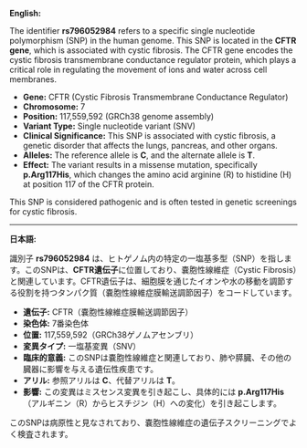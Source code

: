 **English:**

The identifier **rs796052984** refers to a specific single nucleotide polymorphism (SNP) in the human genome. This SNP is located in the **CFTR gene**, which is associated with cystic fibrosis. The CFTR gene encodes the cystic fibrosis transmembrane conductance regulator protein, which plays a critical role in regulating the movement of ions and water across cell membranes.

- **Gene:** CFTR (Cystic Fibrosis Transmembrane Conductance Regulator)
- **Chromosome:** 7
- **Position:** 117,559,592 (GRCh38 genome assembly)
- **Variant Type:** Single nucleotide variant (SNV)
- **Clinical Significance:** This SNP is associated with cystic fibrosis, a genetic disorder that affects the lungs, pancreas, and other organs.
- **Alleles:** The reference allele is **C**, and the alternate allele is **T**.
- **Effect:** The variant results in a missense mutation, specifically **p.Arg117His**, which changes the amino acid arginine (R) to histidine (H) at position 117 of the CFTR protein.

This SNP is considered pathogenic and is often tested in genetic screenings for cystic fibrosis.

---

**日本語:**

識別子 **rs796052984** は、ヒトゲノム内の特定の一塩基多型（SNP）を指します。このSNPは、**CFTR遺伝子**に位置しており、嚢胞性線維症（Cystic Fibrosis）と関連しています。CFTR遺伝子は、細胞膜を通じたイオンや水の移動を調節する役割を持つタンパク質（嚢胞性線維症膜輸送調節因子）をコードしています。

- **遺伝子:** CFTR（嚢胞性線維症膜輸送調節因子）
- **染色体:** 7番染色体
- **位置:** 117,559,592（GRCh38ゲノムアセンブリ）
- **変異タイプ:** 一塩基変異（SNV）
- **臨床的意義:** このSNPは嚢胞性線維症と関連しており、肺や膵臓、その他の臓器に影響を与える遺伝性疾患です。
- **アリル:** 参照アリルは **C**、代替アリルは **T**。
- **影響:** この変異はミスセンス変異を引き起こし、具体的には **p.Arg117His**（アルギニン（R）からヒスチジン（H）への変化）を引き起こします。

このSNPは病原性と見なされており、嚢胞性線維症の遺伝子スクリーニングでよく検査されます。